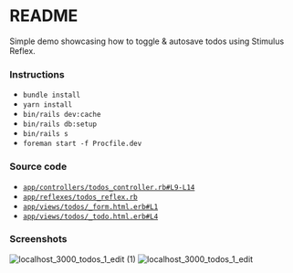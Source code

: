 # README

Simple demo showcasing how to toggle & autosave todos using Stimulus Reflex.

### Instructions

- `bundle install`
- `yarn install`
- `bin/rails dev:cache`
- `bin/rails db:setup`
- `bin/rails s`
- `foreman start -f Procfile.dev`

### Source code

- [`app/controllers/todos_controller.rb#L9-L14`](https://github.com/thomasbrus/stimulus-reflex-demo/blob/main/app/controllers/todos_controller.rb#L9-L14)
- [`app/reflexes/todos_reflex.rb`](https://github.com/thomasbrus/stimulus-reflex-demo/blob/main/app/reflexes/todos_reflex.rb)
- [`app/views/todos/_form.html.erb#L1`](https://github.com/thomasbrus/stimulus-reflex-demo/blob/main/app/views/todos/_form.html.erb#L1)
- [`app/views/todos/_todo.html.erb#L4`](https://github.com/thomasbrus/stimulus-reflex-demo/blob/main/app/views/todos/_todo.html.erb#L4)

### Screenshots

![localhost_3000_todos_1_edit (1)](https://user-images.githubusercontent.com/232034/151704543-a553ba5c-f0b3-45a8-9d0d-cd6b3d526cbc.png)
![localhost_3000_todos_1_edit](https://user-images.githubusercontent.com/232034/151704542-ea54b18c-14b3-4195-97a9-a7b7ff30c1c1.png)
